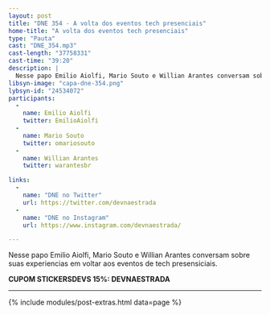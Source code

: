 ```yaml
---
layout: post
title: "DNE 354 - A volta dos eventos tech presenciais"
home-title: "A volta dos eventos tech presenciais"
type: "Pauta"
cast: "DNE_354.mp3"
cast-length: "37758331"
cast-time: "39:20"
description: |
  Nesse papo Emilio Aiolfi, Mario Souto e Willian Arantes conversam sobre suas experiencias em voltar aos eventos de tech presensiciais.
libsyn-image: "capa-dne-354.png"
lybsyn-id: "24534072"
participants:
  -
    name: Emilio Aiolfi
    twitter: EmilioAiolfi
  -
    name: Mario Souto
    twitter: omariosouto
  -
    name: Willian Arantes
    twitter: warantesbr

links:
  -
    name: "DNE no Twitter"
    url: https://twitter.com/devnaestrada
  -
    name: "DNE no Instagram"
    url: https://www.instagram.com/devnaestrada/

---
```


Nesse papo Emilio Aiolfi, Mario Souto e Willian Arantes conversam sobre suas experiencias em voltar aos eventos de tech presensiciais.

<strong>CUPOM STICKERSDEVS 15%: DEVNAESTRADA</strong>

---

{% include modules/post-extras.html data=page %}
